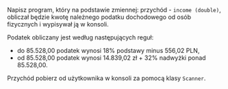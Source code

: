 Napisz program, który na podstawie zmiennej: przychód - `income (double)`, obliczał będzie kwotę należnego podatku dochodowego od osób fizycznych i wypisywał ją w konsoli.

Podatek obliczany jest według następujących reguł:  
* do 85.528,00 podatek wynosi 18% podstawy minus 556,02 PLN, 
* od 85.528,00 podatek wynosi 14.839,02 zł + 32% nadwyżki ponad 85.528,00.

Przychód pobierz od użytkownika w konsoli za pomocą klasy `Scanner`.